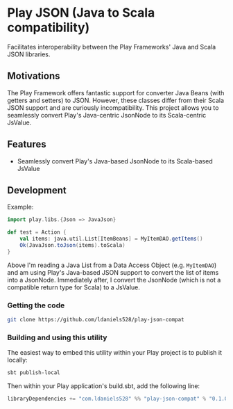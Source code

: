 Play JSON (Java to Scala compatibility)
==========================

Facilitates interoperability between the Play Frameworks' Java and Scala JSON libraries.

## Motivations

The Play Framework offers fantastic support for converter Java Beans (with getters and setters) to JSON. However,
these classes differ from their Scala JSON support and are curiously incompatibility. This project allows you to
seamlessly convert Play's Java-centric JsonNode to its Scala-centric JsValue.

## Features

* Seamlessly convert Play's Java-based JsonNode to its Scala-based JsValue

## Development

Example:

```scala
import play.libs.{Json => JavaJson}

def test = Action {
    val items: java.util.List[ItemBeans] = MyItemDAO.getItems()
    Ok(JavaJson.toJson(items).toScala)
}
```

Above I'm reading a Java List from a Data Access Object (e.g. `MyItemDAO`) and am using Play's Java-based JSON support
to convert the list of items into a JsonNode. Immediately after, I convert the JsonNode (which is not a compatible return
type for Scala) to a JsValue.

### Getting the code

```bash
git clone https://github.com/ldaniels528/play-json-compat
```

### Building and using this utility

The easiest way to embed this utility within your Play project is to publish it locally:

```bash
sbt publish-local
```

Then within your Play application's build.sbt, add the following line:

```scala
libraryDependencies += "com.ldaniels528" %% "play-json-compat" % "0.1.0"
```
